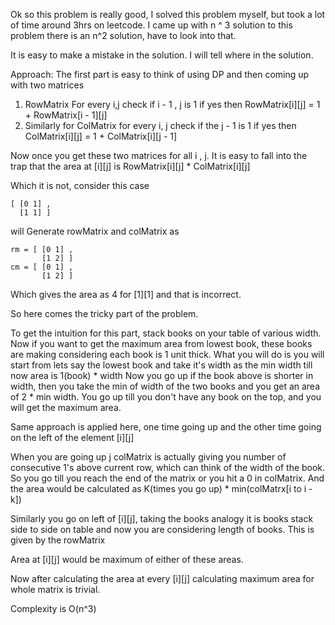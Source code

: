Ok so this problem is really good, I solved this problem myself, but took
a lot of time around 3hrs on leetcode.
I came up with n ^ 3 solution to this problem there is an n^2 solution, have to look into that.

It is easy to make a mistake in the solution. I will tell where in the solution.

Approach:
The first part is easy to think of using DP and then coming up with two matrices
1. RowMatrix For every i,j check if i - 1 , j is 1 if yes then RowMatrix[i][j] = 1 + RowMatrix[i - 1][j]
2. Similarly for ColMatrix for every i, j check if the j - 1 is 1 if yes then ColMatrix[i][j] = 1 + ColMatrix[i][j - 1]

Now once you get these two matrices for all i , j.
It is easy to fall into the trap that the area at [i][j] is RowMatrix[i][j] * ColMatrix[i][j]

Which it is not, consider this case
```
[ [0 1] ,
  [1 1] ]
```
 will Generate rowMatrix and colMatrix as

```
rm = [ [0 1] ,
       [1 2] ]
cm = [ [0 1] ,
       [1 2] ]
```
Which gives the area as 4 for [1][1] and that is incorrect.

So here comes the tricky part of the problem.

To get the intuition for this part, stack books on your table of various width.
Now if you want to get the maximum area from lowest book, these books are making considering each book is 1 unit thick.
What you will do is you will start from lets say the lowest book and take it's width as the min width till now area is 1(book) * width
Now you go up if the book above is shorter in width, then you take the min of width of the two books and you get an area of 2 * min width.
You go up till you don't have any book on the top, and you will get the maximum area.

Same approach is applied here, one time going up and the other time going on the left of the element [i][j]

When you are going up j colMatrix is actually giving you number of consecutive 1's above current row, which can think of the width of the book.
So you go till you reach the end of the matrix or you hit a 0 in colMatrix.
And the area would be calculated as K(times you go up) * min(colMatrx[i to i - k])

Similarly you go on left of [i][j], taking the books analogy it is books stack side to side on table and now you are considering length of books.
This is given by the rowMatrix

Area at [i][j] would be maximum of either of these areas.

Now after calculating the area at every [i][j] calculating maximum area for whole matrix is trivial.

Complexity is O(n^3)



